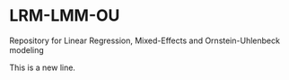 # LRM-LMM-OU
Repository for Linear Regression, Mixed-Effects and Ornstein-Uhlenbeck modeling

This is a new line.
